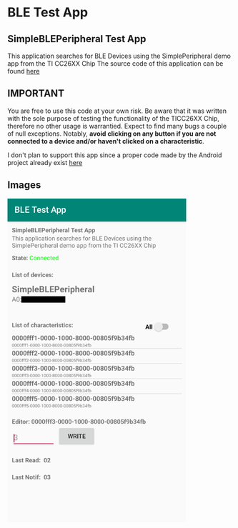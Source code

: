 # BLE Test App
## SimpleBLEPeripheral Test App

This application searches for BLE Devices using the SimplePeripheral demo app from the TI CC26XX Chip
The source code of this application can be found [here](https://github.com/zekemyapp/Simple_Peripheral_CC26xx_CustomBoard)

## IMPORTANT
You are free to use this code at your own risk. Be aware that it was written with the sole purpose of testing the functionality of the TICC26XX Chip, therefore no other usage is warrantied. Expect to find many bugs a couple of null exceptions. Notably, **avoid clicking on any button if you are not connected
to a device and/or haven't clicked on a characteristic**.

I don't plan to support this app since a proper code made by the Android project already exist [here](https://developer.android.com/guide/topics/connectivity/bluetooth-le)

## Images

<img src="./res/screenshot_0.png" alt="" data-canonical-src="./res/screenshot_0.png" width="400" />
